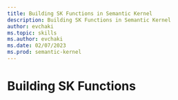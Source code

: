 ```yaml
---
title: Building SK Functions in Semantic Kernel
description: Building SK Functions in Semantic Kernel
author: evchaki
ms.topic: skills
ms.author: evchaki
ms.date: 02/07/2023
ms.prod: semantic-kernel
---
```

# Building SK Functions


